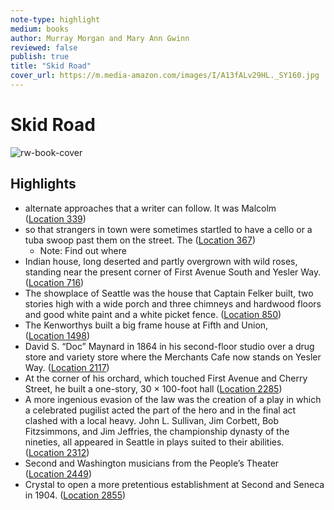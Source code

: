 ```yaml
---
note-type: highlight
medium: books
author: Murray Morgan and Mary Ann Gwinn
reviewed: false
publish: true
title: "Skid Road"
cover_url: https://m.media-amazon.com/images/I/A13fALv29HL._SY160.jpg
---
```

# Skid Road

![rw-book-cover](https://m.media-amazon.com/images/I/A13fALv29HL._SY160.jpg)

## Highlights
- alternate approaches that a writer can follow. It was Malcolm ([Location 339](https://readwise.io/to_kindle?action=open&asin=B07B6L86KL&location=339))
- so that strangers in town were sometimes startled to have a cello or a tuba swoop past them on the street. The ([Location 367](https://readwise.io/to_kindle?action=open&asin=B07B6L86KL&location=367))
    - Note: Find out where
- Indian house, long deserted and partly overgrown with wild roses, standing near the present corner of First Avenue South and Yesler Way. ([Location 716](https://readwise.io/to_kindle?action=open&asin=B07B6L86KL&location=716))
- The showplace of Seattle was the house that Captain Felker built, two stories high with a wide porch and three chimneys and hardwood floors and good white paint and a white picket fence. ([Location 850](https://readwise.io/to_kindle?action=open&asin=B07B6L86KL&location=850))
- The Kenworthys built a big frame house at Fifth and Union, ([Location 1498](https://readwise.io/to_kindle?action=open&asin=B07B6L86KL&location=1498))
- David S. “Doc” Maynard in 1864 in his second-floor studio over a drug store and variety store where the Merchants Cafe now stands on Yesler Way. ([Location 2117](https://readwise.io/to_kindle?action=open&asin=B07B6L86KL&location=2117))
- At the corner of his orchard, which touched First Avenue and Cherry Street, he built a one-story, 30 × 100-foot hall ([Location 2285](https://readwise.io/to_kindle?action=open&asin=B07B6L86KL&location=2285))
- A more ingenious evasion of the law was the creation of a play in which a celebrated pugilist acted the part of the hero and in the final act clashed with a local heavy. John L. Sullivan, Jim Corbett, Bob Fitzsimmons, and Jim Jeffries, the championship dynasty of the nineties, all appeared in Seattle in plays suited to their abilities. ([Location 2312](https://readwise.io/to_kindle?action=open&asin=B07B6L86KL&location=2312))
- Second and Washington musicians from the People’s Theater ([Location 2449](https://readwise.io/to_kindle?action=open&asin=B07B6L86KL&location=2449))
- Crystal to open a more pretentious establishment at Second and Seneca in 1904. ([Location 2855](https://readwise.io/to_kindle?action=open&asin=B07B6L86KL&location=2855))
